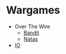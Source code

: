 # Wargames

* Over The Wire
    * [Bandit](bandit/bandit.md)
    * [Natas](natas/natas.md)
* [IO](IO/IO.md)
